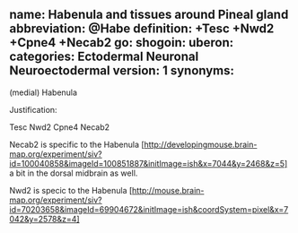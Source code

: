 name: Habenula and tissues around Pineal gland
abbreviation: @Habe
definition: +Tesc +Nwd2 +Cpne4 +Necab2
go:
shogoin: 
uberon: 
categories: Ectodermal Neuronal Neuroectodermal
version: 1
synonyms:
---

(medial) Habenula

Justification:

Tesc Nwd2 Cpne4 Necab2

Necab2 is specific to the Habenula [http://developingmouse.brain-map.org/experiment/siv?id=100040858&imageId=100851887&initImage=ish&x=7044&y=2468&z=5] a bit in the dorsal midbrain as well.

Nwd2 is specic to the Habenula [http://mouse.brain-map.org/experiment/siv?id=70203658&imageId=69904672&initImage=ish&coordSystem=pixel&x=7042&y=2578&z=4]

